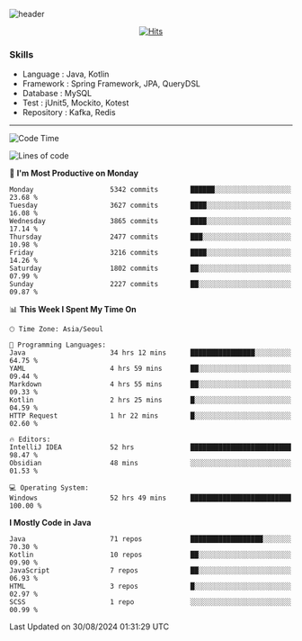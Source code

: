 <!-- Github Profile Readme로 프로필 꾸미기 : https://zzsza.github.io/development/2020/07/10/make-github-profile-readme/ -->

<!-- github theme -->
  <!-- 
    ![header](https://capsule-render.vercel.app/api?type=slice&color=e0f0e3&height=150&section=header&text=beasy&fontSize=45)
  -->
  ![header](https://capsule-render.vercel.app/api?type=soft&color=e0f0e3&height=150&section=header&text=Choi-YongSeok&fontSize=55&animation=twinkling)


<!-- hits count : https://hits.seeyoufarm.com/ -->
<div align=center>
    
  [![Hits](https://hits.seeyoufarm.com/api/count/incr/badge.svg?url=https%3A%2F%2Fgithub.com%2Fchoi-ys&count_bg=%2379C83D&title_bg=%23555555&icon=&icon_color=%23E7E7E7&title=hits&edge_flat=false)](https://hits.seeyoufarm.com)

</div>


<!-- Committed Top Lang -->
<div align=center>
</div>


### Skills
 - Language : Java, Kotlin
 - Framework : Spring Framework, JPA, QueryDSL
 - Database : MySQL
 - Test : jUnit5, Mockito, Kotest
 - Repository : Kafka, Redis

---

<!--START_SECTION:waka-->
![Code Time](http://img.shields.io/badge/Code%20Time-4%2C440%20hrs%2059%20mins-blue)

![Lines of code](https://img.shields.io/badge/From%20Hello%20World%20I%27ve%20Written-15.0%20million%20lines%20of%20code-blue)

📅 **I'm Most Productive on Monday** 

```text
Monday                   5342 commits        ██████░░░░░░░░░░░░░░░░░░░   23.68 % 
Tuesday                  3627 commits        ████░░░░░░░░░░░░░░░░░░░░░   16.08 % 
Wednesday                3865 commits        ████░░░░░░░░░░░░░░░░░░░░░   17.14 % 
Thursday                 2477 commits        ███░░░░░░░░░░░░░░░░░░░░░░   10.98 % 
Friday                   3216 commits        ████░░░░░░░░░░░░░░░░░░░░░   14.26 % 
Saturday                 1802 commits        ██░░░░░░░░░░░░░░░░░░░░░░░   07.99 % 
Sunday                   2227 commits        ██░░░░░░░░░░░░░░░░░░░░░░░   09.87 % 
```


📊 **This Week I Spent My Time On** 

```text
🕑︎ Time Zone: Asia/Seoul

💬 Programming Languages: 
Java                     34 hrs 12 mins      ████████████████░░░░░░░░░   64.75 % 
YAML                     4 hrs 59 mins       ██░░░░░░░░░░░░░░░░░░░░░░░   09.44 % 
Markdown                 4 hrs 55 mins       ██░░░░░░░░░░░░░░░░░░░░░░░   09.33 % 
Kotlin                   2 hrs 25 mins       █░░░░░░░░░░░░░░░░░░░░░░░░   04.59 % 
HTTP Request             1 hr 22 mins        █░░░░░░░░░░░░░░░░░░░░░░░░   02.60 % 

🔥 Editors: 
IntelliJ IDEA            52 hrs              █████████████████████████   98.47 % 
Obsidian                 48 mins             ░░░░░░░░░░░░░░░░░░░░░░░░░   01.53 % 

💻 Operating System: 
Windows                  52 hrs 49 mins      █████████████████████████   100.00 % 
```

**I Mostly Code in Java** 

```text
Java                     71 repos            ██████████████████░░░░░░░   70.30 % 
Kotlin                   10 repos            ██░░░░░░░░░░░░░░░░░░░░░░░   09.90 % 
JavaScript               7 repos             ██░░░░░░░░░░░░░░░░░░░░░░░   06.93 % 
HTML                     3 repos             █░░░░░░░░░░░░░░░░░░░░░░░░   02.97 % 
SCSS                     1 repo              ░░░░░░░░░░░░░░░░░░░░░░░░░   00.99 % 
```




 Last Updated on 30/08/2024 01:31:29 UTC
<!--END_SECTION:waka-->

<!-- 
![footer](https://capsule-render.vercel.app/api?section=footer&type=slice&color=e0f0e3)
-->

